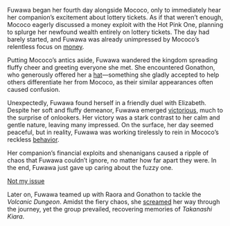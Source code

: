 <!-- title: Fuwawa Abyssguard -->
<!-- status: Alive -->

Fuwawa began her fourth day alongside Mococo, only to immediately hear her companion’s excitement about lottery tickets. As if that weren’t enough, Mococo eagerly discussed a money exploit with the Hot Pink One, planning to splurge her newfound wealth entirely on lottery tickets. The day had barely started, and Fuwawa was already unimpressed by Mococo’s relentless focus on [money](https://www.youtube.com/live/cYvEiwlPkW0?feature=shared&t=312).

Putting Mococo’s antics aside, Fuwawa wandered the kingdom spreading fluffy cheer and greeting everyone she met. She encountered Gonathon, who generously offered her a [hat](https://www.youtube.com/live/cYvEiwlPkW0?feature=shared&t=780)—something she gladly accepted to help others differentiate her from Mococo, as their similar appearances often caused confusion.

Unexpectedly, Fuwawa found herself in a friendly duel with Elizabeth. Despite her soft and fluffy demeanor, Fuwawa emerged [victorious](https://www.youtube.com/live/cYvEiwlPkW0?feature=shared&t=1485), much to the surprise of onlookers. Her victory was a stark contrast to her calm and gentle nature, leaving many impressed. On the surface, her day seemed peaceful, but in reality, Fuwawa was working tirelessly to rein in Mococo’s reckless [behavior](https://www.youtube.com/live/cYvEiwlPkW0?feature=shared&t=1061).

Her companion’s financial exploits and shenanigans caused a ripple of chaos that Fuwawa couldn’t ignore, no matter how far apart they were. In the end, Fuwawa just gave up caring about the fuzzy one.

[Not my issue](#embed:https://www.youtube.com/live/cYvEiwlPkW0?feature=shared&t=2121)

Later on, Fuwawa teamed up with Raora and Gonathon to tackle the _Volcanic Dungeon_. Amidst the fiery chaos, she [screamed](https://www.youtube.com/live/cYvEiwlPkW0?feature=shared&t=6910) her way through the journey, yet the group prevailed, recovering memories of _Takanashi Kiara_.